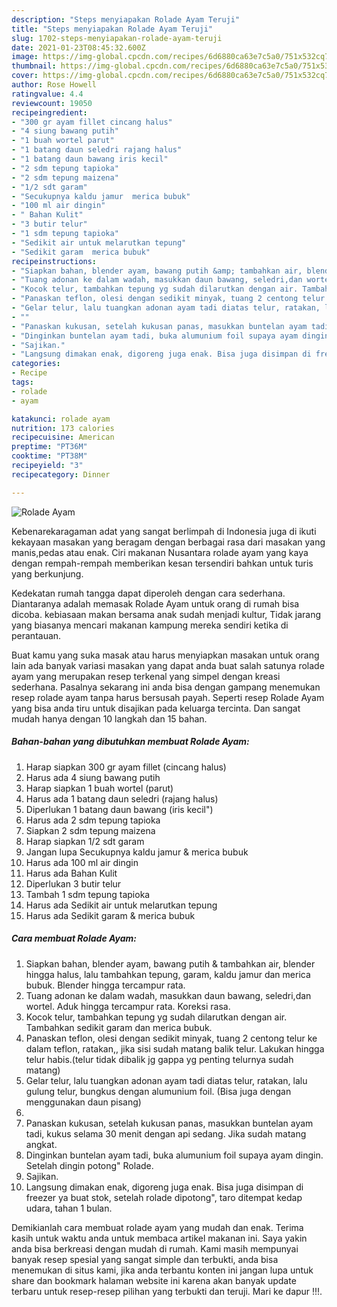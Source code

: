 ```yaml
---
description: "Steps menyiapakan Rolade Ayam Teruji"
title: "Steps menyiapakan Rolade Ayam Teruji"
slug: 1702-steps-menyiapakan-rolade-ayam-teruji
date: 2021-01-23T08:45:32.600Z
image: https://img-global.cpcdn.com/recipes/6d6880ca63e7c5a0/751x532cq70/rolade-ayam-foto-resep-utama.jpg
thumbnail: https://img-global.cpcdn.com/recipes/6d6880ca63e7c5a0/751x532cq70/rolade-ayam-foto-resep-utama.jpg
cover: https://img-global.cpcdn.com/recipes/6d6880ca63e7c5a0/751x532cq70/rolade-ayam-foto-resep-utama.jpg
author: Rose Howell
ratingvalue: 4.4
reviewcount: 19050
recipeingredient:
- "300 gr ayam fillet cincang halus"
- "4 siung bawang putih"
- "1 buah wortel parut"
- "1 batang daun seledri rajang halus"
- "1 batang daun bawang iris kecil"
- "2 sdm tepung tapioka"
- "2 sdm tepung maizena"
- "1/2 sdt garam"
- "Secukupnya kaldu jamur  merica bubuk"
- "100 ml air dingin"
- " Bahan Kulit"
- "3 butir telur"
- "1 sdm tepung tapioka"
- "Sedikit air untuk melarutkan tepung"
- "Sedikit garam  merica bubuk"
recipeinstructions:
- "Siapkan bahan, blender ayam, bawang putih &amp; tambahkan air, blender hingga halus, lalu tambahkan tepung, garam, kaldu jamur dan merica bubuk. Blender hingga tercampur rata."
- "Tuang adonan ke dalam wadah, masukkan daun bawang, seledri,dan wortel. Aduk hingga tercampur rata. Koreksi rasa."
- "Kocok telur, tambahkan tepung yg sudah dilarutkan dengan air. Tambahkan sedikit garam dan merica bubuk."
- "Panaskan teflon, olesi dengan sedikit minyak, tuang 2 centong telur ke dalam teflon, ratakan,, jika sisi sudah matang balik telur. Lakukan hingga telur habis.(telur tidak dibalik jg gappa yg penting telurnya sudah matang)"
- "Gelar telur, lalu tuangkan adonan ayam tadi diatas telur, ratakan, lalu gulung telur, bungkus dengan alumunium foil. (Bisa juga dengan menggunakan daun pisang)"
- ""
- "Panaskan kukusan, setelah kukusan panas, masukkan buntelan ayam tadi, kukus selama 30 menit dengan api sedang. Jika sudah matang angkat."
- "Dinginkan buntelan ayam tadi, buka alumunium foil supaya ayam dingin. Setelah dingin potong&#34; Rolade."
- "Sajikan."
- "Langsung dimakan enak, digoreng juga enak. Bisa juga disimpan di freezer ya buat stok, setelah rolade dipotong&#34;, taro ditempat kedap udara, tahan 1 bulan."
categories:
- Recipe
tags:
- rolade
- ayam

katakunci: rolade ayam 
nutrition: 173 calories
recipecuisine: American
preptime: "PT36M"
cooktime: "PT38M"
recipeyield: "3"
recipecategory: Dinner

---
```



![Rolade Ayam](https://img-global.cpcdn.com/recipes/6d6880ca63e7c5a0/751x532cq70/rolade-ayam-foto-resep-utama.jpg)

Kebenarekaragaman adat yang sangat berlimpah di Indonesia juga di ikuti kekayaan masakan yang beragam dengan berbagai rasa dari masakan yang manis,pedas atau enak. Ciri makanan Nusantara rolade ayam yang kaya dengan rempah-rempah memberikan kesan tersendiri bahkan untuk turis yang berkunjung.


Kedekatan rumah tangga dapat diperoleh dengan cara sederhana. Diantaranya adalah memasak Rolade Ayam untuk orang di rumah bisa dicoba. kebiasaan makan bersama anak sudah menjadi kultur, Tidak jarang yang biasanya mencari makanan kampung mereka sendiri ketika di perantauan.



Buat kamu yang suka masak atau harus menyiapkan masakan untuk orang lain ada banyak variasi masakan yang dapat anda buat salah satunya rolade ayam yang merupakan resep terkenal yang simpel dengan kreasi sederhana. Pasalnya sekarang ini anda bisa dengan gampang menemukan resep rolade ayam tanpa harus bersusah payah.
Seperti resep Rolade Ayam yang bisa anda tiru untuk disajikan pada keluarga tercinta. Dan sangat mudah hanya dengan 10 langkah dan 15 bahan.


<!--inarticleads1-->

##### Bahan-bahan yang dibutuhkan membuat Rolade Ayam:

1. Harap siapkan 300 gr ayam fillet (cincang halus)
1. Harus ada 4 siung bawang putih
1. Harap siapkan 1 buah wortel (parut)
1. Harus ada 1 batang daun seledri (rajang halus)
1. Diperlukan 1 batang daun bawang (iris kecil&#34;)
1. Harus ada 2 sdm tepung tapioka
1. Siapkan 2 sdm tepung maizena
1. Harap siapkan 1/2 sdt garam
1. Jangan lupa Secukupnya kaldu jamur &amp; merica bubuk
1. Harus ada 100 ml air dingin
1. Harus ada  Bahan Kulit
1. Diperlukan 3 butir telur
1. Tambah 1 sdm tepung tapioka
1. Harus ada Sedikit air untuk melarutkan tepung
1. Harus ada Sedikit garam &amp; merica bubuk




<!--inarticleads2-->

##### Cara membuat  Rolade Ayam:

1. Siapkan bahan, blender ayam, bawang putih &amp; tambahkan air, blender hingga halus, lalu tambahkan tepung, garam, kaldu jamur dan merica bubuk. Blender hingga tercampur rata.
1. Tuang adonan ke dalam wadah, masukkan daun bawang, seledri,dan wortel. Aduk hingga tercampur rata. Koreksi rasa.
1. Kocok telur, tambahkan tepung yg sudah dilarutkan dengan air. Tambahkan sedikit garam dan merica bubuk.
1. Panaskan teflon, olesi dengan sedikit minyak, tuang 2 centong telur ke dalam teflon, ratakan,, jika sisi sudah matang balik telur. Lakukan hingga telur habis.(telur tidak dibalik jg gappa yg penting telurnya sudah matang)
1. Gelar telur, lalu tuangkan adonan ayam tadi diatas telur, ratakan, lalu gulung telur, bungkus dengan alumunium foil. (Bisa juga dengan menggunakan daun pisang)
1. 
1. Panaskan kukusan, setelah kukusan panas, masukkan buntelan ayam tadi, kukus selama 30 menit dengan api sedang. Jika sudah matang angkat.
1. Dinginkan buntelan ayam tadi, buka alumunium foil supaya ayam dingin. Setelah dingin potong&#34; Rolade.
1. Sajikan.
1. Langsung dimakan enak, digoreng juga enak. Bisa juga disimpan di freezer ya buat stok, setelah rolade dipotong&#34;, taro ditempat kedap udara, tahan 1 bulan.




Demikianlah cara membuat rolade ayam yang mudah dan enak. Terima kasih untuk waktu anda untuk membaca artikel makanan ini. Saya yakin anda bisa berkreasi dengan mudah di rumah. Kami masih mempunyai banyak resep spesial yang sangat simple dan terbukti, anda bisa menemukan di situs kami, jika anda terbantu konten ini jangan lupa untuk share dan bookmark halaman website ini karena akan banyak update terbaru untuk resep-resep pilihan yang terbukti dan teruji. Mari ke dapur !!!. 
